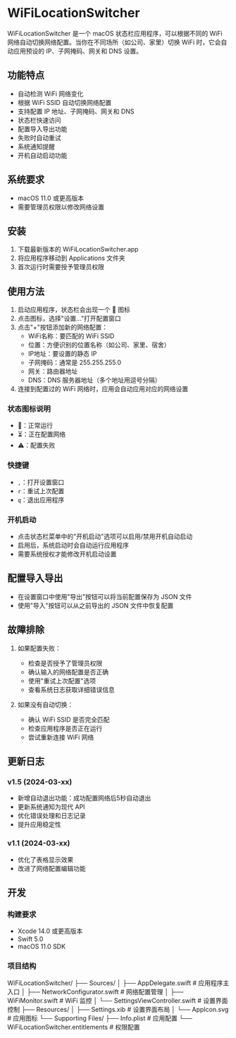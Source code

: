 # WiFiLocationSwitcher

WiFiLocationSwitcher 是一个 macOS 状态栏应用程序，可以根据不同的 WiFi 网络自动切换网络配置。当你在不同场所（如公司、家里）切换 WiFi 时，它会自动应用预设的 IP、子网掩码、网关和 DNS 设置。

## 功能特点

- 自动检测 WiFi 网络变化
- 根据 WiFi SSID 自动切换网络配置
- 支持配置 IP 地址、子网掩码、网关和 DNS
- 状态栏快速访问
- 配置导入导出功能
- 失败时自动重试
- 系统通知提醒
- 开机自动启动功能

## 系统要求

- macOS 11.0 或更高版本
- 需要管理员权限以修改网络设置

## 安装

1. 下载最新版本的 WiFiLocationSwitcher.app
2. 将应用程序移动到 Applications 文件夹
3. 首次运行时需要授予管理员权限

## 使用方法

1. 启动应用程序，状态栏会出现一个 📡 图标
2. 点击图标，选择"设置..."打开配置窗口
3. 点击"+"按钮添加新的网络配置：
   - WiFi名称：要匹配的 WiFi SSID
   - 位置：方便识别的位置名称（如公司、家里、宿舍）
   - IP地址：要设置的静态 IP
   - 子网掩码：通常是 255.255.255.0
   - 网关：路由器地址
   - DNS：DNS 服务器地址（多个地址用逗号分隔）
4. 连接到配置过的 WiFi 网络时，应用会自动应用对应的网络设置

### 状态图标说明

- 📡：正常运行
- ⏳：正在配置网络
- ⚠️：配置失败

### 快捷键

- `,`：打开设置窗口
- `r`：重试上次配置
- `q`：退出应用程序

### 开机启动

- 点击状态栏菜单中的"开机启动"选项可以启用/禁用开机自动启动
- 启用后，系统启动时会自动运行应用程序
- 需要系统授权才能修改开机启动设置

## 配置导入导出

- 在设置窗口中使用"导出"按钮可以将当前配置保存为 JSON 文件
- 使用"导入"按钮可以从之前导出的 JSON 文件中恢复配置

## 故障排除

1. 如果配置失败：
   - 检查是否授予了管理员权限
   - 确认输入的网络配置是否正确
   - 使用"重试上次配置"选项
   - 查看系统日志获取详细错误信息

2. 如果没有自动切换：
   - 确认 WiFi SSID 是否完全匹配
   - 检查应用程序是否正在运行
   - 尝试重新连接 WiFi 网络

## 更新日志

### v1.5 (2024-03-xx)
- 新增自动退出功能：成功配置网络后5秒自动退出
- 更新系统通知为现代 API
- 优化错误处理和日志记录
- 提升应用稳定性

### v1.1 (2024-03-xx)
- 优化了表格显示效果
- 改进了网络配置编辑功能

## 开发

### 构建要求

- Xcode 14.0 或更高版本
- Swift 5.0
- macOS 11.0 SDK

### 项目结构

WiFiLocationSwitcher/
├── Sources/
│   ├── AppDelegate.swift        # 应用程序主入口
│   ├── NetworkConfigurator.swift # 网络配置管理
│   ├── WiFiMonitor.swift        # WiFi 监控
│   └── SettingsViewController.swift # 设置界面控制
├── Resources/
│   ├── Settings.xib             # 设置界面布局
│   └── AppIcon.svg              # 应用图标
└── Supporting Files/
    ├── Info.plist               # 应用配置
    └── WiFiLocationSwitcher.entitlements # 权限配置
